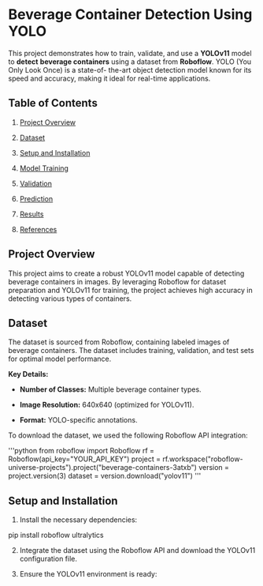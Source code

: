 # Beverage Container Detection Using YOLO


This project demonstrates how to train, validate, and use a **YOLOv11** model to **detect** 
**beverage containers** using a dataset from **Roboflow**. YOLO (You Only Look Once) is a state-of-
the-art object detection model known for its speed and accuracy, making it ideal for real-time 
applications.


## Table of Contents

1. [Project Overview]()

2. [Dataset]()

3. [Setup and Installation]()

4. [Model Training]()

5. [Validation]()

6. [Prediction]()

7. [Results]()

8. [References]()


## Project Overview

This project aims to create a robust YOLOv11 model capable of detecting beverage 
containers in images. By leveraging Roboflow for dataset preparation and YOLOv11 for training, 
the project achieves high accuracy in detecting various types of containers.



## Dataset

The dataset is sourced from Roboflow, containing labeled images of beverage containers. The dataset includes training, validation, and test sets for optimal model performance.

**Key Details:**

* **Number of Classes:** Multiple beverage container types.

* **Image Resolution:** 640x640 (optimized for YOLOv11).

* **Format:** YOLO-specific annotations.


To download the dataset, we used the following Roboflow API integration:

'''python
from roboflow import Roboflow
rf = Roboflow(api_key="YOUR_API_KEY")
project = rf.workspace("roboflow-universe-projects").project("beverage-containers-3atxb")
version = project.version(3)
dataset = version.download("yolov11")
'''



## Setup and Installation

1. Install the necessary dependencies:

pip install roboflow ultralytics

2. Integrate the dataset using the Roboflow API and download the YOLOv11 configuration file.

3. Ensure the YOLOv11 environment is ready:






